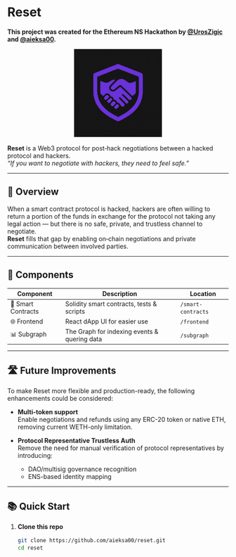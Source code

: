 
# Reset

**This project was created for the Ethereum NS Hackathon by [@UrosZigic](https://github.com/uroszigic) and [@aieksa00](https://github.com/aieksa00).**

<p align="center">
  <img src="./assets/logo.png" alt="Reset Logo" width="200"/>
</p>

**Reset** is a Web3 protocol for post‑hack negotiations between a hacked protocol and hackers.  
_“If you want to negotiate with hackers, they need to feel safe.”_

---

## 🚀 Overview

When a smart contract protocol is hacked, hackers are often willing to return a portion of the funds in exchange for the protocol not taking any legal action — but there is no safe, private, and trustless channel to negotiate.  
**Reset** fills that gap by enabling on‑chain negotiations and private communication between involved parties.

---

## 🧩 Components

| Component      | Description                                         | Location            |
| -------------- | --------------------------------------------------- | ------------------- |
| 🔨 Smart Contracts | Solidity smart contracts, tests & scripts            | `/smart-contracts`          |
| 🌐 Frontend    | React dApp UI for easier use                         | `/frontend`         |
| 📊 Subgraph    | The Graph for indexing events & quering data         | `/subgraph`         |

---

## 🛣️ Future Improvements

To make Reset more flexible and production-ready, the following enhancements could be considered:

- **Multi-token support**  
  Enable negotiations and refunds using any ERC-20 token or native ETH, removing current WETH-only limitation.

- **Protocol Representative Trustless Auth**  
  Remove the need for manual verification of protocol representatives by introducing:
  - DAO/multisig governance recognition  
  - ENS-based identity mapping

---

## 📚 Quick Start

1. **Clone this repo**  
   ```bash
   git clone https://github.com/aieksa00/reset.git
   cd reset
